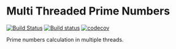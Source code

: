 # Multi Threaded Prime Numbers

[![Build Status](https://travis-ci.org/alexandear/multi_threaded_prime_numbers.svg?branch=master)](https://travis-ci.org/alexandear/multi_threaded_prime_numbers)
[![Build status](https://ci.appveyor.com/api/projects/status/kpl6belbl8lo4lbd/branch/master?svg=true)](https://ci.appveyor.com/project/alexandear/multi-threaded-prime-numbers/branch/master)
[![codecov](https://codecov.io/gh/alexandear/multi_threaded_prime_numbers/branch/master/graph/badge.svg)](https://codecov.io/gh/alexandear/multi_threaded_prime_numbers)

Prime numbers calculation in multiple threads.
